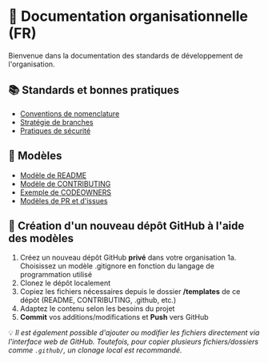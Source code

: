 # 📘 Documentation organisationnelle (FR)

Bienvenue dans la documentation des standards de développement de l'organisation.


## 📚 Standards et bonnes pratiques

- [Conventions de nomenclature](./conventions-nomenclature.md)
- [Stratégie de branches](./strategie-branches.md)
- [Pratiques de sécurité](./pratiques-securite.md)

## 🧩 Modèles

- [Modèle de README](../../templates/README-fr.md)
- [Modèle de CONTRIBUTING](../../templates/CONTRIBUTING-fr.md)
- [Exemple de CODEOWNERS](../../templates/CODEOWNERS-fr)
- [Modèles de PR et d'issues](../../.github/)

## 🚀 Création d'un nouveau dépôt GitHub à l'aide des modèles

1. Créez un nouveau dépôt GitHub **privé** dans votre organisation
	1a. Choisissez un modèle .gitignore en fonction du langage de programmation utilisé
2. Clonez le dépôt localement
3. Copiez les fichiers nécessaires depuis le dossier **/templates** de ce dépôt (README, CONTRIBUTING, .github, etc.)
4. Adaptez le contenu selon les besoins du projet
5. **Commit** vos additions/modifications et **Push** vers GitHub

💡 *Il est également possible d'ajouter ou modifier les fichiers directement via l'interface web de GitHub. Toutefois, pour copier plusieurs fichiers/dossiers comme `.github/`, un clonage local est recommandé.*